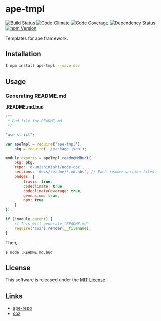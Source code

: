 <!--
Generated by ape-tmpl
See https://www.npmjs.com/package/ape-tmpl
-->

ape-tmpl
==========

<!-- Badge Start -->
<a name="badges"></a>

[![Build Status][bd_travis_shield_url]][bd_travis_url]
[![Code Climate][bd_codeclimate_shield_url]][bd_codeclimate_url]
[![Code Coverage][bd_codeclimate_coverage_shield_url]][bd_codeclimate_url]
[![Dependency Status][bd_gemnasium_shield_url]][bd_gemnasium_url]
[![npm Version][bd_npm_shield_url]][bd_npm_url]

[bd_repo_url]: https://github.com/ape-repo/ape-tmpl
[bd_travis_url]: http://travis-ci.org/ape-repo/ape-tmpl
[bd_travis_shield_url]: http://img.shields.io/travis/ape-repo/ape-tmpl.svg?style=flat
[bd_license_url]: https://github.com/ape-repo/ape-tmpl/blob/master/LICENSE
[bd_codeclimate_url]: http://codeclimate.com/github/ape-repo/ape-tmpl
[bd_codeclimate_shield_url]: http://img.shields.io/codeclimate/github/ape-repo/ape-tmpl.svg?style=flat
[bd_codeclimate_coverage_shield_url]: http://img.shields.io/codeclimate/coverage/github/ape-repo/ape-tmpl.svg?style=flat
[bd_gemnasium_url]: https://gemnasium.com/ape-repo/ape-tmpl
[bd_gemnasium_shield_url]: https://gemnasium.com/ape-repo/ape-tmpl.svg
[bd_npm_url]: http://www.npmjs.org/package/ape-tmpl
[bd_npm_shield_url]: http://img.shields.io/npm/v/ape-tmpl.svg?style=flat

<!-- Badge End -->


<!-- Description Start -->
<a name="description"></a>

Templates for ape framework.

<!-- Description End -->



<!-- Sections Start -->
<a name="sections"></a>

Installation
------------

```bash
$ npm install ape-tmpl --save-dev
```
Usage
-----

### Generating README.md

**.README.md.bud**

```javascript
/**
 * Bud file for README.md
 */

"use strict";

var apeTmpl = require('ape-tmpl'),
    pkg = require('./package.json');

module.exports = apeTmpl.readmeMdBud({
    pkg: pkg,
    repo: 'okunishinishi/node-coz',
    sections: 'docs/readme/*.md.hbs', // Each readme section files.
    badges: {
        travis: true,
        codeclimate: true,
        codeclimateCoverage: true,
        gemnasium: true,
        npm: true
    }
});

if (!module.parent) {
    // This will generate "README.md"
    require('coz').render(__filename);
}
```

Then,

```bash
$ node .README.md.bud
```

<!-- Sections Start -->


<!-- LICENSE Start -->
<a name="license"></a>

License
-------
This software is released under the [MIT License](https://github.com/ape-repo/ape-tmpl/blob/master/LICENSE).

<!-- LICENSE End -->


<!-- Links Start -->
<a name="links"></a>

Links
------

+ [ape-repo](https://github.com/ape-repo)
+ [coz](http://okunishinishi.github.io/node-coz/homepage)

<!-- Links End -->
